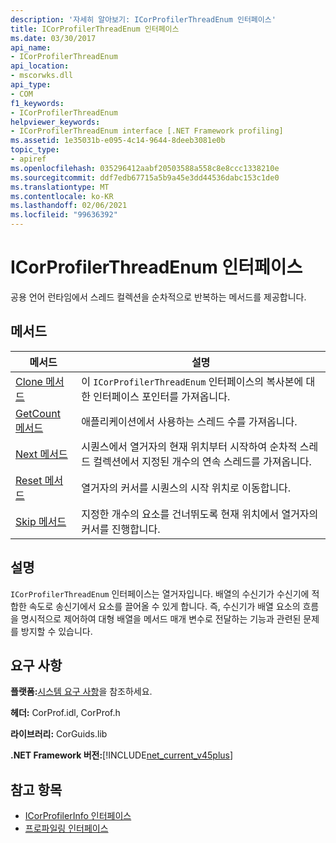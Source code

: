 ```yaml
---
description: '자세히 알아보기: ICorProfilerThreadEnum 인터페이스'
title: ICorProfilerThreadEnum 인터페이스
ms.date: 03/30/2017
api_name:
- ICorProfilerThreadEnum
api_location:
- mscorwks.dll
api_type:
- COM
f1_keywords:
- ICorProfilerThreadEnum
helpviewer_keywords:
- ICorProfilerThreadEnum interface [.NET Framework profiling]
ms.assetid: 1e35031b-e095-4c14-9644-8deeb3081e0b
topic_type:
- apiref
ms.openlocfilehash: 035296412aabf20503588a558c8e8ccc1338210e
ms.sourcegitcommit: ddf7edb67715a5b9a45e3dd44536dabc153c1de0
ms.translationtype: MT
ms.contentlocale: ko-KR
ms.lasthandoff: 02/06/2021
ms.locfileid: "99636392"
---
```

# <a name="icorprofilerthreadenum-interface"></a>ICorProfilerThreadEnum 인터페이스

공용 언어 런타임에서 스레드 컬렉션을 순차적으로 반복하는 메서드를 제공합니다.  
  
## <a name="methods"></a>메서드  
  
|메서드|설명|  
|------------|-----------------|  
|[Clone 메서드](icorprofilerthreadenum-clone-method.md)|이 `ICorProfilerThreadEnum` 인터페이스의 복사본에 대한 인터페이스 포인터를 가져옵니다.|  
|[GetCount 메서드](icorprofilerthreadenum-getcount-method.md)|애플리케이션에서 사용하는 스레드 수를 가져옵니다.|  
|[Next 메서드](icorprofilerthreadenum-next-method.md)|시퀀스에서 열거자의 현재 위치부터 시작하여 순차적 스레드 컬렉션에서 지정된 개수의 연속 스레드를 가져옵니다.|  
|[Reset 메서드](icorprofilerthreadenum-reset-method.md)|열거자의 커서를 시퀀스의 시작 위치로 이동합니다.|  
|[Skip 메서드](icorprofilerthreadenum-skip-method.md)|지정한 개수의 요소를 건너뛰도록 현재 위치에서 열거자의 커서를 진행합니다.|  
  
## <a name="remarks"></a>설명  

 `ICorProfilerThreadEnum` 인터페이스는 열거자입니다. 배열의 수신기가 수신기에 적합한 속도로 송신기에서 요소를 끌어올 수 있게 합니다. 즉, 수신기가 배열 요소의 흐름을 명시적으로 제어하여 대형 배열을 메서드 매개 변수로 전달하는 기능과 관련된 문제를 방지할 수 있습니다.  
  
## <a name="requirements"></a>요구 사항  

 **플랫폼:**[시스템 요구 사항](../../get-started/system-requirements.md)을 참조하세요.  
  
 **헤더:** CorProf.idl, CorProf.h  
  
 **라이브러리:** CorGuids.lib  
  
 **.NET Framework 버전:**[!INCLUDE[net_current_v45plus](../../../../includes/net-current-v45plus-md.md)]  
  
## <a name="see-also"></a>참고 항목

- [ICorProfilerInfo 인터페이스](icorprofilerinfo-interface.md)
- [프로파일링 인터페이스](profiling-interfaces.md)
